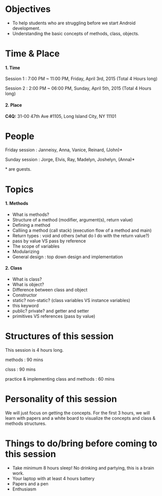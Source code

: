 # Objectives

- To help students who are struggling before we start Android development.
- Understanding the basic concepts of methods, class, objects.

# Time & Place

#### 1. Time

Session 1 : 7:00 PM ~ 11:00 PM, Friday, April 3rd, 2015 (Total 4 Hours long)

Session 2 : 2:00 PM ~ 06:00 PM, Sunday, April 5th, 2015 (Total 4 Hours long)


#### 2. Place

**C4Q:** 31-00 47th Ave #1105, Long Island City, NY 11101


# People

Friday session : Janneisy, Anna, Vanice, Reinard, (John)*

Sunday session : Jorge, Elvis, Ray, Madelyn, Joshelyn, (Anna)*

\* are guests.

# Topics

#### 1. Methods

- What is methods?
- Structure of a method (modifier, argument(s), return value)
- Defining a method
- Calliing a method (call stack) (execution flow of a method and main)
- Return types : void and others (what do I do with the return value?)
- pass by value VS pass by reference
- The scope of variables
- Modularizing
- General design : top down design and implementation

#### 2. Class

- What is class?
- What is object?
- Difference between class and object
- Constructor
- static? non-static? (class variables VS instance variables)
- this keyword
- public? private? and getter and setter
- primitives VS references (pass by value)

# Structures of this session

This session is 4 hours long.

methods : 90 mins

clsss : 90 mins

practice & implementing class and methods : 60 mins

# Personality of this session

We will just focus on getting the concepts. For the first 3 hours, we will learn with papers and a white board to visualize the concepts and class & methods structures.

# Things to do/bring before coming to this session

- Take minimum 8 hours sleep! No drinking and partying, this is a brain work.
- Your laptop with at least 4 hours battery
- Papers and a pen
- Enthusiasm

